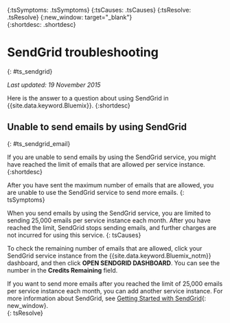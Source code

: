 {:tsSymptoms: .tsSymptoms} 
{:tsCauses: .tsCauses} 
{:tsResolve: .tsResolve} 
{:new_window: target="_blank"}  
{:shortdesc: .shortdesc}

# SendGrid troubleshooting
{: #ts_sendgrid}

*Last updated: 19 November 2015*

Here is the answer to a question about using SendGrid in {{site.data.keyword.Bluemix}}.
{:shortdesc}


## Unable to send emails by using SendGrid
{: #ts_sendgrid_email}

If you are unable to send emails by using the SendGrid service, you might have reached the limit of emails that are allowed per service instance.
{:shortdesc}


After you have sent the maximum number of emails that are allowed, you are unable to use the SendGrid service to send more emails.
{: tsSymptoms}


When you send emails by using the SendGrid service, you are limited to sending 25,000 emails per service instance each month. After you have reached the limit, SendGrid stops sending emails, and further charges are not incurred for using this service.
{: tsCauses}

To check the remaining number of emails that are allowed, click your SendGrid service instance from the {{site.data.keyword.Bluemix_notm}} dashboard, and then click **OPEN SENDGRID DASHBOARD**. You can see the number in the **Credits Remaining** field.


If you want to send more emails after you reached the limit of 25,000 emails per service instance each month, you can add another service instance. For more information about SendGrid, see [Getting Started with SendGrid](https://sendgrid.com/docs/index.html){: new_window}.    
{: tsResolve}

